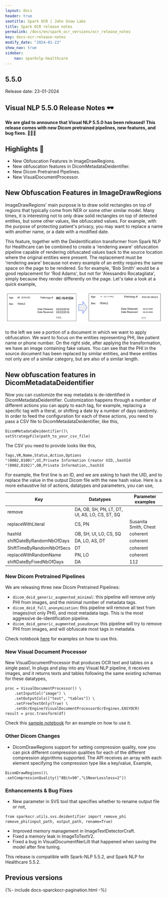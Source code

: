 ```yaml
---
layout: docs
header: true
seotitle: Spark OCR | John Snow Labs
title: Spark OCR release notes
permalink: /docs/en/spark_ocr_versions/ocr_release_notes
key: docs-ocr-release-notes
modify_date: "2024-01-23"
show_nav: true
sidebar:
    nav: sparknlp-healthcare
---
```


<div class="h3-box" markdown="1">

## 5.5.0

Release date: 23-01-2024

## Visual NLP 5.5.0 Release Notes 🕶️

**We are glad to announce that Visual NLP 5.5.0 has been released! This release comes with new Dicom pretrained pipelines, new features, and bug fixes. 📢📢📢**

</div><div class="h3-box" markdown="1">

## Highlights 🔴

* New Obfuscation Features in ImageDrawRegions.
* New obfuscation features in DicomMetadataDeidentifier.
* New Dicom Pretrained Pipelines.
* New VisualDocumentProcessor.

</div><div class="h3-box" markdown="1">

## New Obfuscation Features in ImageDrawRegions
ImageDrawRegions' main purpose is to draw solid rectangles on top of regions that typically come from NER or some other similar model. Many times, it is interesting not to only draw solid rectangles on top of detected entities, but some other values, like obfuscated values. For example, with the purpose of protecting patient's privacy, you may want to replace a name with another name, or a date with a modified date.

This feature, together with the Deidentification transformer from Spark NLP for Healthcare can be combined to create a 'rendering aware' obfuscation pipeline capable of rendering obfuscated values back to the source location where the original entities were present. The replacement must be 'rendering aware' because not every example of an entity requires the same space on the page to be rendered. So for example, 'Bob Smith' would be a good replacement for 'Rod Adams', but not for 'Alessandro Rocatagliata', simply because they render differently on the page. Let's take a look at a quick example,

![New Obfuscation Features in ImageDrawRegions](/assets/images/ocr/obfuscation_impainting.png)

to the left we see a portion of a document in which we want to apply obfuscation. We want to focus on the entities representing PHI, like patient name or phone number. On the right side, after applying the transformation, we have an image containing fake values.
You can see that the PHI in the source document has been replaced by similar entities, and these entities not only are of a similar category, but are also of a similar length.

</div><div class="h3-box" markdown="1">

## New obfuscation features in DicomMetadataDeidentifier
Now you can customize the way metadata is de-identified in DicomMetadataDeidentifier. Customization happens through a number of different actions you can apply to each tag, for example, replacing a specific tag with a literal, or shifting a date by a number of days randomly.
In order to feed the configuration for each of these actions, you need to pass a CSV file to DicomMetadataDeidentifier, like this,

```
DicomMetadataDeidentifier()\
setStrategyFile(path_to_your_csv_file)
```

The CSV you need to provide looks like this,
```
Tags,VR,Name,Status,Action,Options
"(0002,0100)",UI,Private Information Creator UID,,hashId
"(0002,0102)",OB,Private Information,,hashId
```

For example, the first line is an ID, and we are asking to hash the UID, and to replace the value in the output Dicom file with the new hash value.
Here is a more exhaustive list of actions, datatypes and parameters, you can use,

Key | Datatypes | Parameter examples
-- | -- | --
remove | DA, OB, SH, PN, LT, DT, UI, AS, LO, CS, ST, SQ | 
replaceWithLiteral | CS, PN | Susanita Smith, Chest
hashId | OB, SH, UI, LO, CS, SQ | coherent
shiftDateByRandomNbOfDays | DA, LO, AS, DT | coherent
ShiftTimeByRandomNbOfSecs | DT | coherent
replaceWithRandomName | PN, LO | coherent
shiftDateByFixedNbOfDays | DA | 112

</div><div class="h3-box" markdown="1">

### New Dicom Pretrained Pipelines
We are releasing three new Dicom Pretrained Pipelines:
* `dicom_deid_generic_augmented_minimal`: this pipeline will remove only PHI from images, and the minimal number of metadata tags.
* `dicom_deid_full_anonymization`: this pipeline will remove all text from images(not only PHI), and most metadata tags. This is the most aggressive de-identification pipeline.
* `dicom_deid_generic_augmented_pseudonym`: this pipeline will try to remove PHI from images, and will obfuscate most tags in metadata.

Check notebook [here](https://github.com/JohnSnowLabs/visual-nlp-workshop/blob/master/jupyter/Dicom/SparkOcrDicomPretrainedPipelines.ipynb) for examples on how to use this.

</div><div class="h3-box" markdown="1">

### New Visual Document Processor
New VisualDocumentProcessor that produces OCR text and tables on a single pass!,
In plugs and play into any Visual NLP pipeline, it receives images, and it returns texts and tables following the same existing schemas for these datatypes,
```
proc = VisualDocumentProcessor() \
    .setInputCol("image") \
    .setOutputCols(["text", "tables"]) \
    .setFreeTextOnly(True) \
    .setOcrEngine(VisualDocumentProcessorOcrEngines.EASYOCR)
result = proc.transform(df)
```

Check this [sample notebook](https://github.com/JohnSnowLabs/visual-nlp-workshop/blob/master/jupyter/SparkOcrVisualDocumentProcessor.ipynb) for an example on how to use it.

</div><div class="h3-box" markdown="1">

### Other Dicom Changes
* DicomDrawRegions support for setting compression quality, now you can pick different compression qualities for each of the different compression algorithms supported. The API receives an array with each element specifying the compression type like a key/value,
Example,
```
DicomDrawRegions()\
.setCompressionQuality(["8Bit=90","LSNearLossless=2"])
```

</div><div class="h3-box" markdown="1">

### Enhancements & Bug Fixes
* New parameter in SVS tool that specifies whether to rename output file or not,
```
from sparkocr.utils.svs.deidentifier import remove_phi
remove_phi(input_path, output_path, rename=True)
```
* Improved memory management in ImageTextDetectorCraft.
* Fixed a memory leak in ImageToTextV2.
* Fixed a bug in VisualDocumentNerLilt that happened when saving the model after fine tuning.
 

This release is compatible with Spark-NLP 5.5.2, and Spark NLP for Healthcare 5.5.2.

</div><div class="h3-box" markdown="1">

## Previous versions

</div>

{%- include docs-sparckocr-pagination.html -%}
